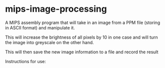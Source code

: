 # mips-image-processing

A MIPS assembly program that will take in an image from a PPM file (storing in ASCII format) and manipulate it.

This will increase the brightness of all pixels by 10 in one case and will turn the image into greyscale on the other hand. 

This will then save the new image information to a file and record the result

Instructions for use:
